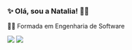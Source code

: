 ### ✨ Olá, sou a Natalia! 🙋‍♀️


<p> 👩‍🎓 Formada em Engenharia de Software</p>



<div>
<a href="(https://www.linkedin.com/in/natalia-graciano-219b7683" target="_blank"><img src="https://img.shields.io/badge/-LinkedIn-%230077B5?style=for-the-badge&logo=linkedin&logoColor=white" target="_blank"></a>
<a href = "mailto:nataliavgraciano@gmail.com"><img src="https://img.shields.io/badge/-Gmail-D14536?style=for-the-badge&logo=gmail&logoColor=white" target="_blank"></a>
</div>
